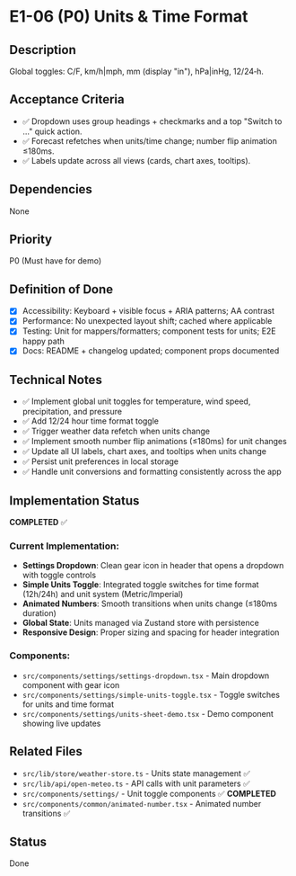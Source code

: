 # E1-06 (P0) Units & Time Format

## Description
Global toggles: C/F, km/h|mph, mm (display "in"), hPa|inHg, 12/24‑h.

## Acceptance Criteria

* ✅ Dropdown uses group headings + checkmarks and a top "Switch to …" quick action.
* ✅ Forecast refetches when units/time change; number flip animation ≤180ms.
* ✅ Labels update across all views (cards, chart axes, tooltips).


## Dependencies
None

## Priority
P0 (Must have for demo)

## Definition of Done
- [x] Accessibility: Keyboard + visible focus + ARIA patterns; AA contrast
- [x] Performance: No unexpected layout shift; cached where applicable
- [x] Testing: Unit for mappers/formatters; component tests for units; E2E happy path
- [x] Docs: README + changelog updated; component props documented

## Technical Notes
- ✅ Implement global unit toggles for temperature, wind speed, precipitation, and pressure
- ✅ Add 12/24 hour time format toggle
- ✅ Trigger weather data refetch when units change
- ✅ Implement smooth number flip animations (≤180ms) for unit changes
- ✅ Update all UI labels, chart axes, and tooltips when units change
- ✅ Persist unit preferences in local storage
- ✅ Handle unit conversions and formatting consistently across the app

## Implementation Status
**COMPLETED** ✅

### Current Implementation:
- **Settings Dropdown**: Clean gear icon in header that opens a dropdown with toggle controls
- **Simple Units Toggle**: Integrated toggle switches for time format (12h/24h) and unit system (Metric/Imperial)
- **Animated Numbers**: Smooth transitions when units change (≤180ms duration)
- **Global State**: Units managed via Zustand store with persistence
- **Responsive Design**: Proper sizing and spacing for header integration

### Components:
- `src/components/settings/settings-dropdown.tsx` - Main dropdown component with gear icon
- `src/components/settings/simple-units-toggle.tsx` - Toggle switches for units and time format
- `src/components/settings/units-sheet-demo.tsx` - Demo component showing live updates

## Related Files
- `src/lib/store/weather-store.ts` - Units state management ✅
- `src/lib/api/open-meteo.ts` - API calls with unit parameters ✅
- `src/components/settings/` - Unit toggle components ✅ **COMPLETED**
- `src/components/common/animated-number.tsx` - Animated number transitions ✅

## Status
Done
